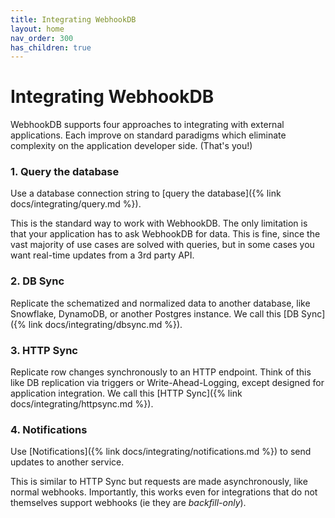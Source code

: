 ```yaml
---
title: Integrating WebhookDB
layout: home
nav_order: 300
has_children: true
---
```


# Integrating WebhookDB

WebhookDB supports four approaches to integrating with external applications.
Each improve on standard paradigms which eliminate complexity on the application developer side. (That's you!)

### 1. Query the database

Use a database connection string to [query the database]({% link docs/integrating/query.md %}).
  
This is the standard way to work with WebhookDB. The only limitation is that your application
has to ask WebhookDB for data. This is fine, since the vast majority of use cases are solved with queries,
but in some cases you want real-time updates from a 3rd party API.

### 2. DB Sync

Replicate the schematized and normalized data to another database, like Snowflake, DynamoDB, or another Postgres instance.
We call this [DB Sync]({% link docs/integrating/dbsync.md %}).

### 3. HTTP Sync

Replicate row changes synchronously to an HTTP endpoint. Think of this like DB replication via triggers
or Write-Ahead-Logging, except designed for application integration. We call this [HTTP Sync]({% link docs/integrating/httpsync.md %}).

### 4. Notifications

Use [Notifications]({% link docs/integrating/notifications.md %}) to send updates to another service.

This is similar to HTTP Sync but requests are made asynchronously, like normal webhooks.
Importantly, this works even for integrations that do not themselves support webhooks
(ie they are *backfill-only*).
